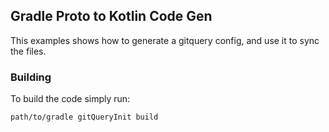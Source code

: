## Gradle Proto to Kotlin Code Gen 

This examples shows how to generate a gitquery config, and use it to sync the files. 

### Building

To build the code simply run:

    path/to/gradle gitQueryInit build


